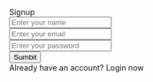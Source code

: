 <div class="signup-form">
          <div class="title">Signup</div>
          <form action="#">
            <div class="input-boxes">
              <div class="input-box">
                <i class="fas fa-user"></i>
                <input type="text" placeholder="Enter your name" required>
              </div>
              <div class="input-box">
                <i class="fas fa-envelope"></i>
                <input type="text" placeholder="Enter your email" required>
              </div>
              <div class="input-box">
                <i class="fas fa-lock"></i>
                <input type="password" placeholder="Enter your password" required>
              </div>
              <div class="button input-box">
                <input type="submit" value="Sumbit">
              </div>
              <div class="text sign-up-text">Already have an account? <label for="flip">Login now</label></div>
            </div>
          </form>
        </div>